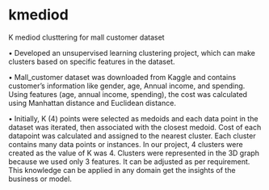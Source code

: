 # kmediod
K mediod clusttering for mall customer dataset

• Developed an unsupervised learning clustering project, which can make clusters based on specific features in the dataset.

• Mall_customer dataset was downloaded from Kaggle and contains customer’s information like gender, age, Annual income, and spending. Using features (age, annual income, spending), the cost was calculated using Manhattan distance and Euclidean distance.

• Initially, K (4) points were selected as medoids and each data point in the dataset was iterated, then associated with the closest medoid. Cost of each datapoint was calculated and assigned to the nearest cluster. Each cluster contains many data points or instances. In our project, 4 clusters were created as the value of K was 4. Clusters were represented in the 3D graph because we used only 3 features. It can be adjusted as per requirement. This knowledge can be applied in any domain get the insights of the business or model.
